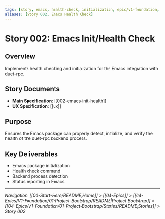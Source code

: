 ```yaml
---
tags: [story, emacs, health-check, initialization, epic/v1-foundation, index]
aliases: [Story 002, Emacs Health Check]
---
```


# Story 002: Emacs Init/Health Check

## Overview
Implements health checking and initialization for the Emacs integration with duet-rpc.

## Story Documents
- **Main Specification**: [[002-emacs-init-health]]
- **UX Specification**: [[ux]]

## Purpose
Ensures the Emacs package can properly detect, initialize, and verify the health of the duet-rpc backend process.

## Key Deliverables
- Emacs package initialization
- Health check command
- Backend process detection
- Status reporting in Emacs

---
*Navigation: [[00-Start-Here/README|Home]] > [[04-Epics]] > [[04-Epics/V1-Foundation/01-Project-Bootstrap/README|Project Bootstrap]] > [[04-Epics/V1-Foundation/01-Project-Bootstrap/Stories/README|Stories]] > Story 002*